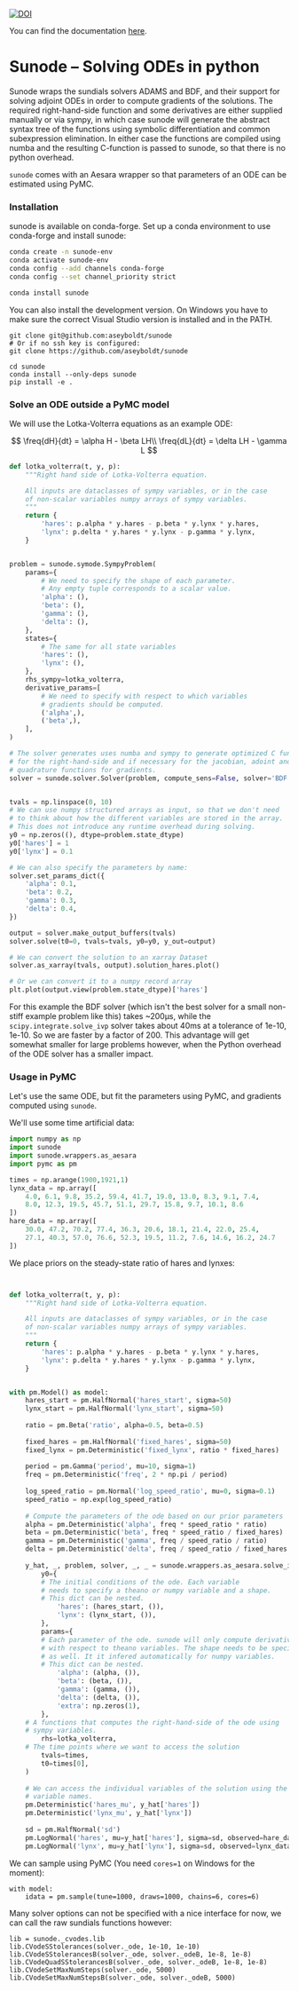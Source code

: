 [![DOI](https://zenodo.org/badge/DOI/10.5281/zenodo.4058330.svg)](https://doi.org/10.5281/zenodo.4058330)


You can find the documentation [here](https://sunode.readthedocs.io/en/latest/index.html).

# Sunode – Solving ODEs in python

Sunode wraps the sundials solvers ADAMS and BDF, and their support for solving
adjoint ODEs in order to compute gradients of the solutions.  The required
right-hand-side function and some derivatives are either supplied manually or
via sympy, in which case sunode will generate the abstract syntax tree of the
functions using symbolic differentiation and common subexpression elimination.
In either case the functions are compiled using numba and the resulting
C-function is passed to sunode, so that there is no python overhead.

`sunode` comes with an Aesara wrapper so that parameters of an ODE can be estimated
using PyMC.

### Installation
sunode is available on conda-forge. Set up a conda environment to use conda-forge
and install sunode:
```bash
conda create -n sunode-env
conda activate sunode-env
conda config --add channels conda-forge
conda config --set channel_priority strict

conda install sunode
```

You can also install the development version. On Windows you have to make
sure the correct Visual Studio version is installed and in the PATH.
```
git clone git@github.com:aseyboldt/sunode
# Or if no ssh key is configured:
git clone https://github.com/aseyboldt/sunode

cd sunode
conda install --only-deps sunode
pip install -e .
```

### Solve an ODE outside a PyMC model

We will use the Lotka-Volterra equations as an example ODE:

$$
\freq{dH}{dt} = \alpha H - \beta LH\\
\freq{dL}{dt} = \delta LH - \gamma L
$$

```python
def lotka_volterra(t, y, p):
    """Right hand side of Lotka-Volterra equation.

    All inputs are dataclasses of sympy variables, or in the case
    of non-scalar variables numpy arrays of sympy variables.
    """
    return {
        'hares': p.alpha * y.hares - p.beta * y.lynx * y.hares,
        'lynx': p.delta * y.hares * y.lynx - p.gamma * y.lynx,
    }


problem = sunode.symode.SympyProblem(
    params={
        # We need to specify the shape of each parameter.
        # Any empty tuple corresponds to a scalar value.
        'alpha': (),
        'beta': (),
        'gamma': (),
        'delta': (),
    },
    states={
        # The same for all state variables
        'hares': (),
        'lynx': (),
    },
    rhs_sympy=lotka_volterra,
    derivative_params=[
        # We need to specify with respect to which variables
        # gradients should be computed.
        ('alpha',),
        ('beta',),
    ],
)

# The solver generates uses numba and sympy to generate optimized C functions
# for the right-hand-side and if necessary for the jacobian, adoint and
# quadrature functions for gradients.
solver = sunode.solver.Solver(problem, compute_sens=False, solver='BDF')


tvals = np.linspace(0, 10)
# We can use numpy structured arrays as input, so that we don't need
# to think about how the different variables are stored in the array.
# This does not introduce any runtime overhead during solving.
y0 = np.zeros((), dtype=problem.state_dtype)
y0['hares'] = 1
y0['lynx'] = 0.1

# We can also specify the parameters by name:
solver.set_params_dict({
    'alpha': 0.1,
    'beta': 0.2,
    'gamma': 0.3,
    'delta': 0.4,
})

output = solver.make_output_buffers(tvals)
solver.solve(t0=0, tvals=tvals, y0=y0, y_out=output)

# We can convert the solution to an xarray Dataset
solver.as_xarray(tvals, output).solution_hares.plot()

# Or we can convert it to a numpy record array
plt.plot(output.view(problem.state_dtype)['hares']
```

For this example the BDF solver (which isn't the best solver for a small non-stiff
example problem like this) takes ~200μs, while the `scipy.integrate.solve_ivp` solver
takes about 40ms at a tolerance of 1e-10, 1e-10. So we are faster by a factor of 200.
This advantage will get somewhat smaller for large problems however, when the
Python overhead of the ODE solver has a smaller impact.

### Usage in PyMC

Let's use the same ODE, but fit the parameters using PyMC, and gradients
computed using `sunode`.

We'll use some time artificial data:
```python
import numpy as np
import sunode
import sunode.wrappers.as_aesara
import pymc as pm

times = np.arange(1900,1921,1)
lynx_data = np.array([
    4.0, 6.1, 9.8, 35.2, 59.4, 41.7, 19.0, 13.0, 8.3, 9.1, 7.4,
    8.0, 12.3, 19.5, 45.7, 51.1, 29.7, 15.8, 9.7, 10.1, 8.6
])
hare_data = np.array([
    30.0, 47.2, 70.2, 77.4, 36.3, 20.6, 18.1, 21.4, 22.0, 25.4,
    27.1, 40.3, 57.0, 76.6, 52.3, 19.5, 11.2, 7.6, 14.6, 16.2, 24.7
])
```

We place priors on the steady-state ratio of hares and lynxes:

```python


def lotka_volterra(t, y, p):
    """Right hand side of Lotka-Volterra equation.

    All inputs are dataclasses of sympy variables, or in the case
    of non-scalar variables numpy arrays of sympy variables.
    """
    return {
        'hares': p.alpha * y.hares - p.beta * y.lynx * y.hares,
        'lynx': p.delta * y.hares * y.lynx - p.gamma * y.lynx,
    }


with pm.Model() as model:
    hares_start = pm.HalfNormal('hares_start', sigma=50)
    lynx_start = pm.HalfNormal('lynx_start', sigma=50)
    
    ratio = pm.Beta('ratio', alpha=0.5, beta=0.5)
        
    fixed_hares = pm.HalfNormal('fixed_hares', sigma=50)
    fixed_lynx = pm.Deterministic('fixed_lynx', ratio * fixed_hares)
    
    period = pm.Gamma('period', mu=10, sigma=1)
    freq = pm.Deterministic('freq', 2 * np.pi / period)
    
    log_speed_ratio = pm.Normal('log_speed_ratio', mu=0, sigma=0.1)
    speed_ratio = np.exp(log_speed_ratio)
    
    # Compute the parameters of the ode based on our prior parameters
    alpha = pm.Deterministic('alpha', freq * speed_ratio * ratio)
    beta = pm.Deterministic('beta', freq * speed_ratio / fixed_hares)
    gamma = pm.Deterministic('gamma', freq / speed_ratio / ratio)
    delta = pm.Deterministic('delta', freq / speed_ratio / fixed_hares / ratio)
    
    y_hat, _, problem, solver, _, _ = sunode.wrappers.as_aesara.solve_ivp(
        y0={
	    # The initial conditions of the ode. Each variable
	    # needs to specify a theano or numpy variable and a shape.
	    # This dict can be nested.
            'hares': (hares_start, ()),
            'lynx': (lynx_start, ()),
        },
        params={
	    # Each parameter of the ode. sunode will only compute derivatives
	    # with respect to theano variables. The shape needs to be specified
	    # as well. It it infered automatically for numpy variables.
	    # This dict can be nested.
            'alpha': (alpha, ()),
            'beta': (beta, ()),
            'gamma': (gamma, ()),
            'delta': (delta, ()),
            'extra': np.zeros(1),
        },
	# A functions that computes the right-hand-side of the ode using
	# sympy variables.
        rhs=lotka_volterra,
	# The time points where we want to access the solution
        tvals=times,
        t0=times[0],
    )
    
    # We can access the individual variables of the solution using the
    # variable names.
    pm.Deterministic('hares_mu', y_hat['hares'])
    pm.Deterministic('lynx_mu', y_hat['lynx'])
    
    sd = pm.HalfNormal('sd')
    pm.LogNormal('hares', mu=y_hat['hares'], sigma=sd, observed=hare_data)
    pm.LogNormal('lynx', mu=y_hat['lynx'], sigma=sd, observed=lynx_data)
```

We can sample using PyMC (You need `cores=1` on Windows for the moment):
```
with model:
    idata = pm.sample(tune=1000, draws=1000, chains=6, cores=6)
```

Many solver options can not be specified with a nice interface for now,
we can call the raw sundials functions however:

```
lib = sunode._cvodes.lib
lib.CVodeSStolerances(solver._ode, 1e-10, 1e-10)
lib.CVodeSStolerancesB(solver._ode, solver._odeB, 1e-8, 1e-8)
lib.CVodeQuadSStolerancesB(solver._ode, solver._odeB, 1e-8, 1e-8)
lib.CVodeSetMaxNumSteps(solver._ode, 5000)
lib.CVodeSetMaxNumStepsB(solver._ode, solver._odeB, 5000)
```
